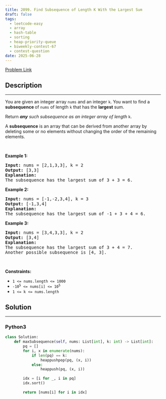 ```yaml
---
title: 2099. Find Subsequence of Length K With the Largest Sum
draft: false
tags: 
  - leetcode-easy
  - array
  - hash-table
  - sorting
  - heap-priority-queue
  - biweekly-contest-67
  - contest-question
date: 2025-06-28
---
```


[Problem Link](https://leetcode.com/problems/find-subsequence-of-length-k-with-the-largest-sum/)

## Description

---
<p>You are given an integer array <code>nums</code> and an integer <code>k</code>. You want to find a <strong>subsequence </strong>of <code>nums</code> of length <code>k</code> that has the <strong>largest</strong> sum.</p>

<p>Return<em> </em><em><strong>any</strong> such subsequence as an integer array of length </em><code>k</code>.</p>

<p>A <strong>subsequence</strong> is an array that can be derived from another array by deleting some or no elements without changing the order of the remaining elements.</p>

<p>&nbsp;</p>
<p><strong class="example">Example 1:</strong></p>

<pre>
<strong>Input:</strong> nums = [2,1,3,3], k = 2
<strong>Output:</strong> [3,3]
<strong>Explanation:</strong>
The subsequence has the largest sum of 3 + 3 = 6.</pre>

<p><strong class="example">Example 2:</strong></p>

<pre>
<strong>Input:</strong> nums = [-1,-2,3,4], k = 3
<strong>Output:</strong> [-1,3,4]
<strong>Explanation:</strong> 
The subsequence has the largest sum of -1 + 3 + 4 = 6.
</pre>

<p><strong class="example">Example 3:</strong></p>

<pre>
<strong>Input:</strong> nums = [3,4,3,3], k = 2
<strong>Output:</strong> [3,4]
<strong>Explanation:</strong>
The subsequence has the largest sum of 3 + 4 = 7. 
Another possible subsequence is [4, 3].
</pre>

<p>&nbsp;</p>
<p><strong>Constraints:</strong></p>

<ul>
	<li><code>1 &lt;= nums.length &lt;= 1000</code></li>
	<li><code>-10<sup>5</sup>&nbsp;&lt;= nums[i] &lt;= 10<sup>5</sup></code></li>
	<li><code>1 &lt;= k &lt;= nums.length</code></li>
</ul>


## Solution

---
### Python3
``` py title='find-subsequence-of-length-k-with-the-largest-sum'
class Solution:
    def maxSubsequence(self, nums: List[int], k: int) -> List[int]:
        pq = []
        for i, x in enumerate(nums):
            if len(pq) == k:
                heappushpop(pq, (x, i))
            else:
                heappush(pq, (x, i))
                
        idx = [i for _, i in pq]
        idx.sort()
        
        return [nums[i] for i in idx]
```

